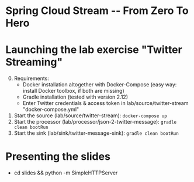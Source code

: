 # Spring Cloud Stream -- From Zero To Hero

Launching the lab exercise "Twitter Streaming"
==============================================
0. Requirements:
    - Docker installation altogether with Docker-Compose (easy way: install Docker toolbox, if both are missing)
    - Gradle installation (tested with version 2.12)
    - Enter Twitter credentials & access token in lab/source/twitter-stream "docker-compose.yml"
1. Start the source (lab/source/twitter-stream): ```docker-compose up```
2. Start the processor (lab/processor/json-2-twitter-message): ```gradle clean bootRun```
3. Start the sink (lab/sink/twitter-message-sink): ```gradle clean bootRun```

Presenting the slides
=====================
- cd slides && python -m SimpleHTTPServer
